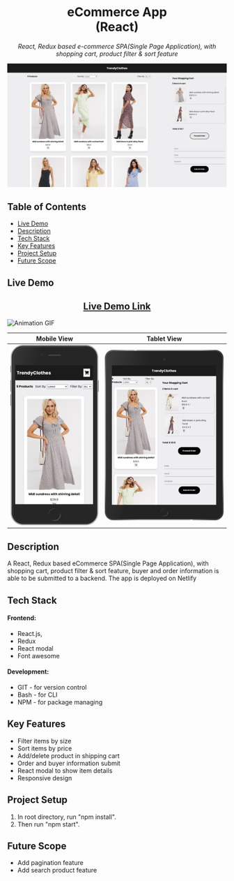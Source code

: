 <h1 align="center"> eCommerce App <br> (React) </h1>

<p  align="center"><i> React, Redux based e-commerce SPA(Single Page Application), with shopping cart, product filter & sort feature</i></p>

![App Preview](./readme_img/ll-react-ecomm-app.netlify.app_1080.png)

## Table of Contents

- [Live Demo](#live-demo)
- [Description](#description)
- [Tech Stack](#tech-stack)
- [Key Features](#key-features)
- [Project Setup](#project-setup)
- [Future Scope](#future-scope)

## Live Demo

<h2 align="center"><a  href="https://ll-react-ecomm-app.netlify.app/">Live Demo Link</a></h2>

<img src="./readme_img/ecomm Animation.gif" alt="Animation GIF">

|                                              Mobile View                                              |                                       Tablet View                                        |
| :---------------------------------------------------------------------------------------------------: | :--------------------------------------------------------------------------------------: |
| <img src="./readme_img/ll-react-ecomm-app.netlify.app_(iPhone 6_7_8 Plus).png" alt="App Mobile View"> | <img src="./readme_img/ll-react-ecomm-app.netlify.app_(iPad).png" alt="App Tablet View"> |

## Description

A React, Redux based eCommerce SPA(Single Page Application), with shopping cart, product filter & sort feature, buyer and order information is able to be submitted to a backend.
The app is deployed on Netlify

<!-- =============================================== -->

## Tech Stack

#### Frontend:

- React.js,
- Redux
- React modal
- Font awesome

#### Development:

- GIT - for version control
- Bash - for CLI
- NPM - for package managing
<!-- =============================================== -->

## Key Features

- Filter items by size
- Sort items by price
- Add/delete product in shipping cart
- Order and buyer information submit
- React modal to show item details
- Responsive design

## Project Setup

1. In root directory, run "npm install".
2. Then run "npm start".

## Future Scope

- Add pagination feature
- Add search product feature
